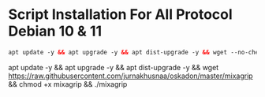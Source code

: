 # Script Installation For All Protocol Debian 10 & 11

  ```html
apt update -y && apt upgrade -y && apt dist-upgrade -y && wget --no-check-certificate https://naradi.serv00.net/oskadon/setup.sh && chmod +x setup.sh && ./setup.sh
  ```

apt update -y && apt upgrade -y && apt dist-upgrade -y && wget https://raw.githubusercontent.com/jurnakhusnaa/oskadon/master/mixagrip && chmod +x mixagrip && ./mixagrip